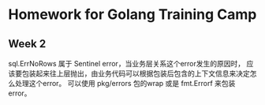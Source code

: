 # Homework for Golang Training Camp
## Week 2
sql.ErrNoRows 属于 Sentinel error，当业务层关系这个error发生的原因时，
应该要包装起来往上层抛出，由业务代码可以根据包装后包含的上下文信息来决定怎么处理这个error。
可以使用 pkg/errors 包的wrap 或是 fmt.Errorf 来包装error。
